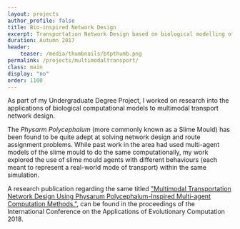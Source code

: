 ```yaml
---
layout: projects
author_profile: false
title: Bio-inspired Network Design
excerpt: Transportation Network Design based on biological modelling of the Slime Mould.
duration: Autumn 2017
header:
    teaser: /media/thumbnails/btpthumb.png
permalink: /projects/multimodaltransport/
class: main
display: "no"
order: 1100
---
```


As part of my Undergraduate Degree Project, I worked on research into the applications of biological computational models to multimodal transport network design. 

The _Physarm Polycephalum_ (more commonly known as a Slime Mould) has been found to be quite adept at solving network design and route assignment problems. While past work in the area had used multi-agent models of the slime mould to do the same computationally, my work explored the use of slime mould agents with different behaviours (each meant to represent a real-world mode of transport) within the same simulation.  

A research publication regarding the same titled ["Multimodal Transportation Network Design Using Physarum Polycephalum-Inspired Multi-agent Computation Methods."](https://link.springer.com/chapter/10.1007/978-3-319-77538-8_8), can be found in the proceedings of the International Conference on the Applications of Evolutionary Computation 2018.

<!--
An overview of the work is given in the following poster.

![This image is a poster that was used to present this project at a university conference](\media\BTP\BTP_Poster.jpg)
-->

<!--
A sample video of the model in action:

<iframe class = "video" src="https://www.youtube.com/embed/oBCaUKzU_jg" frameborder="0" allow="accelerometer; autoplay; encrypted-media; gyroscope; picture-in-picture" allowfullscreen></iframe>
-->

